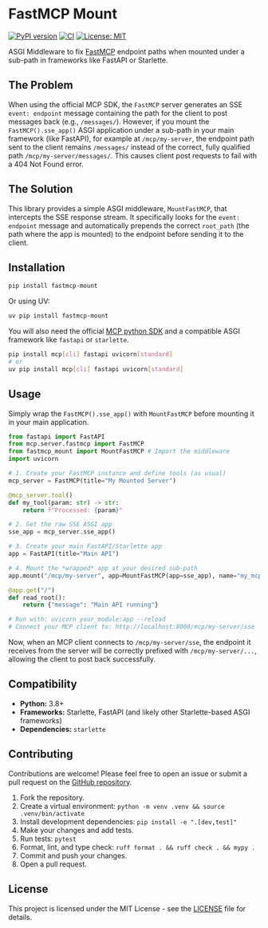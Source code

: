# FastMCP Mount
[![PyPI version](https://badge.fury.io/py/fastmcp-mount.svg)](https://badge.fury.io/py/fastmcp-mount) <!-- Optional: Add after first PyPI release -->
[![CI](https://github.com/dwayn/fastmcp-mount/actions/workflows/ci.yml/badge.svg)](https://github.com/dwayn/fastmcp-mount/actions/workflows/ci.yml)
[![License: MIT](https://img.shields.io/badge/License-MIT-yellow.svg)](https://opensource.org/licenses/MIT)

ASGI Middleware to fix [FastMCP](https://github.com/modelcontextprotocol/python-sdk?tab=readme-ov-file#mounting-to-an-existing-asgi-server) endpoint paths when mounted under a sub-path in frameworks like FastAPI or Starlette.

## The Problem

When using the official MCP SDK, the `FastMCP` server generates an SSE `event: endpoint` message containing the path for the client to post messages back (e.g., `/messages/`). However, if you mount the `FastMCP().sse_app()` ASGI application under a sub-path in your main framework (like FastAPI), for example at `/mcp/my-server`, the endpoint path sent to the client remains `/messages/` instead of the correct, fully qualified path `/mcp/my-server/messages/`. This causes client post requests to fail with a 404 Not Found error.

## The Solution

This library provides a simple ASGI middleware, `MountFastMCP`, that intercepts the SSE response stream. It specifically looks for the `event: endpoint` message and automatically prepends the correct `root_path` (the path where the app is mounted) to the endpoint before sending it to the client.

## Installation

```bash
pip install fastmcp-mount
```
Or using UV:
```bash
uv pip install fastmcp-mount
```

You will also need the official [MCP python SDK](https://github.com/modelcontextprotocol/python-sdk) and a compatible ASGI framework like `fastapi` or `starlette`.

```bash
pip install mcp[cli] fastapi uvicorn[standard]
# or
uv pip install mcp[cli] fastapi uvicorn[standard]
```

## Usage

Simply wrap the `FastMCP().sse_app()` with `MountFastMCP` before mounting it in your main application.

```python
from fastapi import FastAPI
from mcp.server.fastmcp import FastMCP
from fastmcp_mount import MountFastMCP # Import the middleware
import uvicorn

# 1. Create your FastMCP instance and define tools (as usual)
mcp_server = FastMCP(title="My Mounted Server")

@mcp_server.tool()
def my_tool(param: str) -> str:
    return f"Processed: {param}"

# 2. Get the raw SSE ASGI app
sse_app = mcp_server.sse_app()

# 3. Create your main FastAPI/Starlette app
app = FastAPI(title="Main API")

# 4. Mount the *wrapped* app at your desired sub-path
app.mount("/mcp/my-server", app=MountFastMCP(app=sse_app), name="my_mcp_server")

@app.get("/")
def read_root():
    return {"message": "Main API running"}

# Run with: uvicorn your_module:app --reload
# Connect your MCP client to: http://localhost:8000/mcp/my-server/sse
```

Now, when an MCP client connects to `/mcp/my-server/sse`, the endpoint it receives from the server will be correctly prefixed with `/mcp/my-server/...`, allowing the client to post back successfully.

## Compatibility

*   **Python:** 3.8+
*   **Frameworks:** Starlette, FastAPI (and likely other Starlette-based ASGI frameworks)
*   **Dependencies:** `starlette`

## Contributing

Contributions are welcome! Please feel free to open an issue or submit a pull request on the [GitHub repository](https://github.com/dwayn/fastmcp-mount).

1.  Fork the repository.
2.  Create a virtual environment: `python -m venv .venv && source .venv/bin/activate`
3.  Install development dependencies: `pip install -e ".[dev,test]"`
4.  Make your changes and add tests.
5.  Run tests: `pytest`
6.  Format, lint, and type check: `ruff format . && ruff check . && mypy .`
7.  Commit and push your changes.
8.  Open a pull request.

## License

This project is licensed under the MIT License - see the [LICENSE](LICENSE) file for details.
